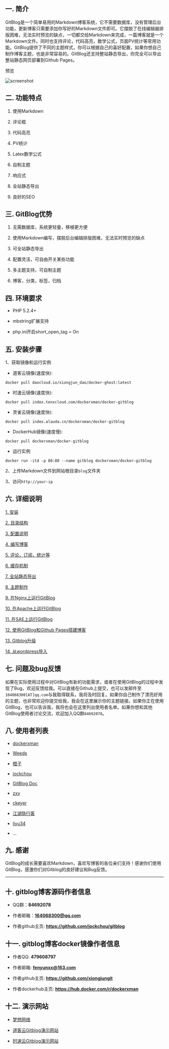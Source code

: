 ## 一. 简介 ##
GitBlog是一个简单易用的Markdown博客系统，它不需要数据库，没有管理后台功能，更新博客只需要添加你写好的Markdown文件即可。它摆脱了在线编辑器排版困难，无法实时预览的缺点，一切都交给Markdown来完成，一篇博客就是一个Markdown文件。同时也支持评论，代码高亮，数学公式，页面PV统计等常用功能。GitBlog提供了不同的主题样式，你可以根据自己的喜好配置，如果你想自己制作博客主题，也是非常容易的。GitBlog还支持整站静态导出，你完全可以导出整站静态网页部署到Github Pages。

预览

![screenshot](https://github.com/xiongjungit/gitblog/raw/master/screenshot.png)

## 二. 功能特点 ##

1. 使用Markdown  

2. 评论框  

3. 代码高亮  

4. PV统计  

5. Latex数学公式  

6. 自制主题  

7. 响应式  

8. 全站静态导出  

9. 良好的SEO  

## 三. GitBlog优势 ##
 
1. 无需数据库，系统更轻量，移植更方便  

2. 使用Markdown编写，摆脱后台编辑排版困难，无法实时预览的缺点  

3. 可全站静态导出  

4. 配置灵活，可自由开关某些功能  

5. 多主题支持，可自制主题  

6. 博客，分类，标签，归档  

## 四. 环境要求 ##

- PHP 5.2.4+ 

- mbstring扩展支持 

- php.ini开启short_open_tag = On 

## 五. 安装步骤

1、获取镜像和运行实例

- 道客云镜像(速度快):
```
docker pull daocloud.io/xiongjun_dao/docker-ghost:latest 
```

- 时速云镜像(速度快): 
```
docker pull index.tenxcloud.com/dockerxman/docker-gitblog
```

- 灵雀云镜像(速度快):
```
docker pull index.alauda.cn/dockerxman/docker-gitblog
```

- DockerHub镜像(速度慢): 
```
docker pull dockerxman/docker-gitblog
```

- 运行实例
```
docker run -itd -p 80:80 --name gitblog dockerxman/docker-gitblog
```
 
2、上传Markdown文件到网站根目录`blog`文件夹 

3、访问`http://your-ip`


## 六. 详细说明 ##

[1. 安装][1]  

[2. 目录结构][2]  

[3. 配置说明][3]  

[4. 编写博客][4]  

[5. 评论，订阅，统计等][5]  

[6. 缓存机制][6]  

[7. 全站静态导出][7]  

[8. 主题制作][8]  

[9. 在Nginx上运行GitBlog][9]  

[10. 在Apache上运行GitBlog][10]  

[11. 在SAE上运行GitBlog][11]  

[12. 使用GitBlog和Github Pages搭建博客][12]  

[13. Gitblog升级][13]  

[14. 从wordpress导入][14]

## 七. 问题及bug反馈 ##

如果在实际使用过程中对GitBlog有新的功能需求，或者在使用GitBlog的过程中发现了Bug，欢迎反馈给我。可以直接在Github上提交，也可以发邮件至`164068300[AT]qq.com`与我取得联系，我将及时回复。如果你自己制作了漂亮好用的主题，也非常欢迎你提交给我，我会在这里展示你的主题链接。如果你正在使用GitBlog，也可以告诉我，我将也会在这里列出使用者名单。如果你想和其他GitBlog使用者讨论交流，欢迎加入QQ群`84692078`。

## 八. 使用者列表 ##

- [dockerxman][28]

- [Weeds][20]

- [橙子][21]

- [jockchou][22]

- [GitBlog Doc][23]

- [zxy][24]  

- [ckeyer][25]

- [江湖隐行客][26]

- [liyu34][27]

- ...


## 九. 感谢 ##

GitBlog的成长需要喜欢Markdown，喜欢写博客的各位亲们支持！感谢你们使用GitBlog，感激你们对Gitblog的良好建议和Bug反馈。



---

## 十. gitblog博客源码作者信息

- QQ群：**84692078**

- 作者邮箱：**164068300@qq.com**

- 作者github主页: **https://github.com/jockchou/gitblog**

## 十一. gitblog博客docker镜像作者信息

- 作者QQ: **479608797**

- 作者邮箱: **fenyunxx@163.com**

- 作者github主页: **https://github.com/xiongjungit**

- 作者dockerhub主页: **https://hub.docker.com/r/dockerxman**



[1]:http://gitblogdoc.sinaapp.com/blog/gitblog/install.html
[2]:http://gitblogdoc.sinaapp.com/blog/gitblog/struct.html
[3]:http://gitblogdoc.sinaapp.com/blog/gitblog/config.html
[4]:http://gitblogdoc.sinaapp.com/blog/gitblog/edit.html
[5]:http://gitblogdoc.sinaapp.com/blog/gitblog/other-func.html
[6]:http://gitblogdoc.sinaapp.com/blog/gitblog/cache.html
[7]:http://gitblogdoc.sinaapp.com/blog/gitblog/export.html
[8]:http://gitblogdoc.sinaapp.com/blog/gitblog/theme.html
[9]:http://gitblogdoc.sinaapp.com/blog/gitblog/nginx.html
[10]:http://gitblogdoc.sinaapp.com/blog/gitblog/apache.html
[11]:http://gitblogdoc.sinaapp.com/blog/gitblog/sae.html
[12]:http://gitblogdoc.sinaapp.com/blog/gitblog/github-pages.html
[13]:http://gitblogdoc.sinaapp.com/blog/gitblog/update.html
[14]:http://gitblogdoc.sinaapp.com/blog/gitblog/wordpress.html


[20]: http://blog.hiweeds.net
[21]: http://xiaochengzi.sinaapp.com
[22]: http://jockchou.com
[23]: http://gitblogdoc.sinaapp.com
[24]: http://zxy.link
[25]: http://blog.ckeyer.com
[26]: http://wangzugang.net
[27]: http://liyu34.xyz
[28]: http://gitblog.daoapp.io/

## 十二. 演示网站

- [梦想网络](http://mxnet.cc)

- [道客云Gitblog演示网站](http://gitblog.daoapp.io/)

- [时速云Gitblog演示网站](http://gitblog-dockerxman.tenxapp.com)
